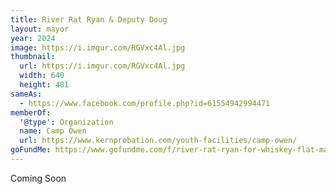 ```yaml
---
title: River Rat Ryan & Deputy Doug
layout: mayor
year: 2024
image: https://i.imgur.com/RGVxc4Al.jpg
thumbnail:
  url: https://i.imgur.com/RGVxc4Al.jpg
  width: 640
  height: 481
sameAs:
  - https://www.facebook.com/profile.php?id=61554942994471
memberOf:
  '@type': Organization
  name: Camp Owen
  url: https://www.kernprobation.com/youth-facilities/camp-owen/
goFundMe: https://www.gofundme.com/f/river-rat-ryan-for-whiskey-flat-mayor
---
```

<div class="status-box info">Coming Soon</div>
